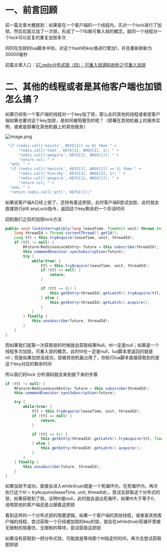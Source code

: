 # 一、前言回顾

前一篇文章大概提到：如果是在一个客户端的一个线程内，先对一个lock进行了加锁，然后后面又加了一次锁，形成了一个叫做可重入锁的概念，就同一个线程对一个lock可以反复的重复加锁多次

同时在加锁的lua脚本中则，对这个hash的key值进行累加1，并且重新刷新为30000毫秒

前篇文章入口：[07_redis分布式锁（四）：可重入锁源码剖析之可重入加锁](https://lyqian.yuque.com/org-wiki-lyqian-zm3pdh/nhmyrc/tyc6eeg3ftum697g)
# 二、其他的线程或者是其他客户端也加锁怎么搞？

如果已经有一个客户端的线程对一个key加了锁，那么此时其他的线程或者是客户端如果也要对这个key加锁，是如何被阻塞住的呢？（部署在其他机器上的服务实例，或者是部署在其他机器上的其他服务）

![image.png](https://cdn.nlark.com/yuque/0/2023/png/34922072/1681447896832-baaf2a48-68dd-4b59-bcc0-96a88fe774df.png?x-oss-process=image%2Fwatermark%2Ctype_d3F5LW1pY3JvaGVp%2Csize_67%2Ctext_5p2O5pyJ5Lm-%2Ccolor_FFFFFF%2Cshadow_50%2Ct_80%2Cg_se%2Cx_10%2Cy_10#averageHue=%23fbfbfb&clientId=u1bf56cf7-6ade-4&from=paste&height=528&id=ud7b88b7f&originHeight=1056&originWidth=2334&originalType=binary&ratio=2&rotation=0&showTitle=false&size=202534&status=done&style=none&taskId=u86977396-74c0-4d58-80b8-8b055632184&title=&width=1167)
```java
 "if (redis.call('exists', KEYS[1]) == 0) then " +
      "redis.call('hset', KEYS[1], ARGV[2], 1); " +
      "redis.call('pexpire', KEYS[1], ARGV[1]); " +
      "return nil; " +
  "end; " +
  "if (redis.call('hexists', KEYS[1], ARGV[2]) == 1) then " +
      "redis.call('hincrby', KEYS[1], ARGV[2], 1); " +
      "redis.call('pexpire', KEYS[1], ARGV[1]); " +
      "return nil; " +
  "end; " +
  "return redis.call('pttl', KEYS[1]);"
```
如果说客户端A已经上锁了，还持有着这把锁，此时客户端B尝试加锁，此时就会直接执行pttl anyLock指令，返回这个key剩余的一个存活时间

回到我们之前的加锁lock方法

```java
public void lockInterruptibly(long leaseTime, TimeUnit unit) throws InterruptedException {
    long threadId = Thread.currentThread().getId();
    Long ttl = this.tryAcquire(leaseTime, unit, threadId);
    if (ttl != null) {
        RFuture<RedissonLockEntry> future = this.subscribe(threadId);
        this.commandExecutor.syncSubscription(future);
        try {
            while(true) {
                ttl = this.tryAcquire(leaseTime, unit, threadId);
                if (ttl == null) {
                    return;
                }

                if (ttl >= 0L) {
                    this.getEntry(threadId).getLatch().tryAcquire(ttl, TimeUnit.MILLISECONDS);
                } else {
                    this.getEntry(threadId).getLatch().acquire();
                }
            }
        } finally {
            this.unsubscribe(future, threadId);
        }
    }
}
```

而如果我们是第一次获取锁的时候就会获取结果Null，ttl一定是null；如果是一个线程多次加锁，可重入锁的概念，此时ttl也一定是null，lua脚本里返回的就是nil；但是如果加锁没成功，锁被其他机器占用了，你执行lua脚本直接获取到的是这个key对应的剩余时间

所以我们的lock 分析源码就会来到接下来的步骤
```java
if (ttl != null) {
    RFuture<RedissonLockEntry> future = this.subscribe(threadId);
    this.commandExecutor.syncSubscription(future);

    try {
        while(true) {
            ttl = this.tryAcquire(leaseTime, unit, threadId);
            if (ttl == null) {
                return;
            }

            if (ttl >= 0L) {
                this.getEntry(threadId).getLatch().tryAcquire(ttl, TimeUnit.MILLISECONDS);
            } else {
                this.getEntry(threadId).getLatch().acquire();
            }
        }
    } finally {
        this.unsubscribe(future, threadId);
    }
}
```
如果加锁不成功，直接会进入while(true)就是一个死循环内，在死循环内，再次执行这个ttl = tryAcquire(leaseTime, unit, threadId);，尝试去获取这个分布式的锁，如果获取到了锁，证明ttl是null，此时就会退出死循环，如果ttl大于等于0，说明其他的客户端还是占据着这把锁


看到这样的一个分布式锁的阻塞逻辑，如果一个客户端的其他线程，或者是其他客户端的线程，尝试获取一个已经被加锁的key的锁，就会在while(true)死循环里被无限制的阻塞住，无限制的等待，尝试获取这把锁

如果没有获取到一把分布式锁，可能就是等待那个ttl指定的时间，再次去尝试获取那把锁

